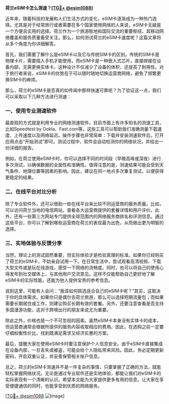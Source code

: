 **荷兰eSIM卡怎么测速？[[TG💪+ @esim1088](https://t.me/s/esim1088)]**

近年来，随着科技的发展和人们生活方式的变化，eSIM卡逐渐成为一种热门选择。尤其是对于经常旅行或者需要在多个国家使用网络的人来说，eSIM卡无疑是一个方便且实用的选择。荷兰作为一个旅游胜地和国际交流的重要枢纽，其移动网络覆盖和服务质量备受关注。那么，如何测试荷兰的eSIM卡速度呢？这篇文章将从多个角度为你详细解答。

首先，我们需要了解什么是eSIM卡以及它与传统SIM卡的区别。传统的SIM卡是物理卡片，需要插入手机才能使用，而eSIM卡是一种嵌入式芯片，直接焊接在设备内部，无需更换实体卡。这种设计不仅减少了设备的体积，还提高了耐用性。对于旅行者来说，eSIM卡的优势在于可以随时随地切换运营商网络，避免了频繁更换SIM卡的麻烦。

那么，荷兰的eSIM卡是否真的如传闻中那样快速可靠呢？为了验证这一点，我们可以采取以下几种方法进行测速：

### **一、使用专业测速软件**

最直观的方式就是利用专业的网络测速软件。目前市面上有许多知名的测速工具，比如Speedtest by Ookla、Fast.com等。这些工具可以帮助我们准确测量下载速度、上传速度以及网络延迟。操作步骤也非常简单：下载并安装测速软件后，打开应用点击“开始测试”即可。测试过程中，软件会自动检测你的网络状况，并给出一份详细的报告。

例如，在荷兰使用eSIM卡时，你可以选择不同的时间段（早晚高峰或深夜）进行多次测试，以确保数据的全面性和准确性。值得注意的是，测速结果可能会受到天气条件、地理位置等因素的影响。因此，建议在同一地点多次重复测试，以便获得更稳定的结果。

### **二、在线平台对比分析**

除了专业软件外，还可以借助一些在线平台来比较不同运营商的服务质量。比如，可以访问荷兰当地的电信网站，查看各大运营商提供的套餐详情和用户评价。此外，还有一些第三方网站专门提供全球范围内的网络服务商排名和评测信息。通过这些平台，你可以了解到哪些运营商在荷兰的表现最为出色，从而做出更为明智的选择。

### **三、实地体验与反馈分享**

当然，理论上的测试固然重要，但实际体验才是检验真理的标准。如果你已经购买了荷兰的eSIM卡，不妨亲自试用一下。在日常生活中，尝试观看高清视频、下载大型文件或是玩在线游戏，感受一下网络的流畅度。同时，也可以将自己的使用心得发布到社交媒体上，与其他用户交流意见。这样不仅能帮助自己更好地了解eSIM卡的实际性能，还能为他人提供宝贵的参考信息。

说到这里，可能有人会问：“我该如何挑选适合自己的eSIM卡呢？”其实，这取决于你的具体需求。如果你只是偶尔去荷兰旅游，那么可以选择短期流量包；而如果需要长期居住或工作，则建议购买长期有效的套餐。另外，还要注意查看是否支持多国漫游功能，这对于跨境出行的朋友来说尤为重要。

除此之外，价格也是一个不可忽视的因素。虽然eSIM卡本身没有实体卡的成本，但运营商通常会根据所提供的服务内容收取相应的费用。因此，在选购之前一定要仔细权衡性价比，找到既满足需求又经济实惠的方案。

最后，提醒大家在使用eSIM卡时要注意保护个人信息安全。由于eSIM卡直接集成在设备内部，一旦丢失或被盗，可能会给个人隐私带来风险。因此，务必定期更新密码，开启双重认证，并妥善保管相关账户信息。

总之，荷兰的eSIM卡测速并不是一件复杂的事情，只要掌握了正确的方法，就能轻松掌握网络状况。无论是通过专业软件还是实地体验，都能让我们对eSIM卡的实际表现有一个清晰的认识。希望本文能为大家提供更多有用的信息，让大家在享受便捷通信的同时，也能享受到优质的网络服务。

[[TG💪+ @esim1088](https://t.me/s/esim1088) ![Image](https://i.postimg.cc/4NQfJmqS/Snipaste-2025-05-13-00-14-12.png)]